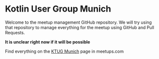 # Kotlin User Group Munich


Welcome to the meetup management GitHub repository. We will try using that repository to manage everything
for the meetup using GitHub and Pull Requests. 

**It is unclear right now if it will be possible**

Find everything on the [KTUG Munich](https://www.meetup.com/Kotlin-User-Group-Munich/) page in meetups.com

